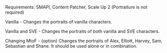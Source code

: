 Requirements: SMAPI, Content Patcher, Scale Up 2
(Portraiture is not required)


Vanilla - Changes the portraits of vanilla characters.

Vanilla and SVE - Changes the portraits of both vanilla and SVE characters.

Changing MtoF - (option) Changes the portraits of Alex, Elliott, Harvey, Sam, Sebastian and Shane. It should be used alone or in combination.
